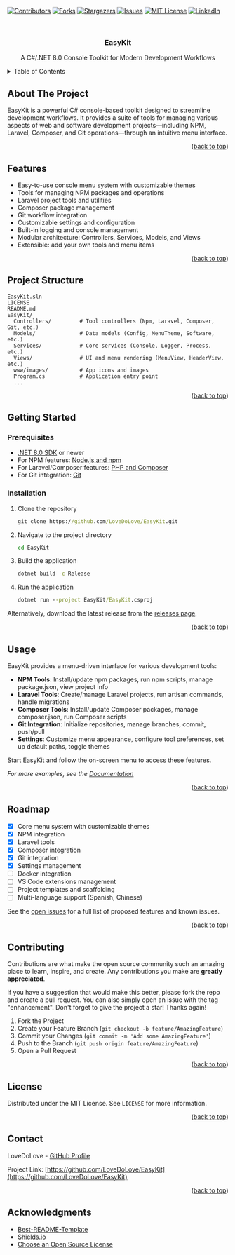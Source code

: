 <!-- Improved compatibility of back to top link: See: https://github.com/othneildrew/Best-README-Template/pull/73 -->
<a id="readme-top"></a>

<!-- PROJECT SHIELDS -->
[![Contributors](https://img.shields.io/github/contributors/LoveDoLove/EasyKit.svg?style=for-the-badge)](https://github.com/LoveDoLove/EasyKit/graphs/contributors)
[![Forks](https://img.shields.io/github/forks/LoveDoLove/EasyKit.svg?style=for-the-badge)](https://github.com/LoveDoLove/EasyKit/network/members)
[![Stargazers](https://img.shields.io/github/stars/LoveDoLove/EasyKit.svg?style=for-the-badge)](https://github.com/LoveDoLove/EasyKit/stargazers)
[![Issues](https://img.shields.io/github/issues/LoveDoLove/EasyKit.svg?style=for-the-badge)](https://github.com/LoveDoLove/EasyKit/issues)
[![MIT License](https://img.shields.io/github/license/LoveDoLove/EasyKit.svg?style=for-the-badge)](LICENSE)
[![LinkedIn](https://img.shields.io/badge/LinkedIn-Profile-blue?style=for-the-badge&logo=linkedin)](https://www.linkedin.com/in/lovedolove)

<!-- PROJECT LOGO -->
<br />
<div align="center">
  <h3 align="center">EasyKit</h3>
  <p align="center">A C#/.NET 8.0 Console Toolkit for Modern Development Workflows</p>
</div>

<!-- TABLE OF CONTENTS -->
<details>
  <summary>Table of Contents</summary>
  <ol>
    <li><a href="#about-the-project">About The Project</a></li>
    <li><a href="#features">Features</a></li>
    <li><a href="#project-structure">Project Structure</a></li>
    <li><a href="#getting-started">Getting Started</a></li>
    <li><a href="#usage">Usage</a></li>
    <li><a href="#roadmap">Roadmap</a></li>
    <li><a href="#contributing">Contributing</a></li>
    <li><a href="#license">License</a></li>
    <li><a href="#contact">Contact</a></li>
    <li><a href="#acknowledgments">Acknowledgments</a></li>
  </ol>
</details>

<!-- ABOUT THE PROJECT -->
## About The Project

EasyKit is a powerful C# console-based toolkit designed to streamline development workflows. It provides a suite of tools for managing various aspects of web and software development projects—including NPM, Laravel, Composer, and Git operations—through an intuitive menu interface.

<p align="right">(<a href="#readme-top">back to top</a>)</p>

## Features

- Easy-to-use console menu system with customizable themes
- Tools for managing NPM packages and operations
- Laravel project tools and utilities
- Composer package management
- Git workflow integration
- Customizable settings and configuration
- Built-in logging and console management
- Modular architecture: Controllers, Services, Models, and Views
- Extensible: add your own tools and menu items

<p align="right">(<a href="#readme-top">back to top</a>)</p>

## Project Structure

```
EasyKit.sln
LICENSE
README.md
EasyKit/
  Controllers/         # Tool controllers (Npm, Laravel, Composer, Git, etc.)
  Models/              # Data models (Config, MenuTheme, Software, etc.)
  Services/            # Core services (Console, Logger, Process, etc.)
  Views/               # UI and menu rendering (MenuView, HeaderView, etc.)
  www/images/          # App icons and images
  Program.cs           # Application entry point
  ...
```

<p align="right">(<a href="#readme-top">back to top</a>)</p>

## Getting Started

### Prerequisites

- [.NET 8.0 SDK](https://dotnet.microsoft.com/download/dotnet/8.0) or newer
- For NPM features: [Node.js and npm](https://nodejs.org/)
- For Laravel/Composer features: [PHP and Composer](https://getcomposer.org/)
- For Git integration: [Git](https://git-scm.com/)

### Installation

1. Clone the repository
   ```cmd
   git clone https://github.com/LoveDoLove/EasyKit.git
   ```
2. Navigate to the project directory
   ```cmd
   cd EasyKit
   ```
3. Build the application
   ```cmd
   dotnet build -c Release
   ```
4. Run the application
   ```cmd
   dotnet run --project EasyKit/EasyKit.csproj
   ```

Alternatively, download the latest release from the [releases page](https://github.com/LoveDoLove/EasyKit/releases).

<p align="right">(<a href="#readme-top">back to top</a>)</p>

## Usage

EasyKit provides a menu-driven interface for various development tools:

- **NPM Tools**: Install/update npm packages, run npm scripts, manage package.json, view project info
- **Laravel Tools**: Create/manage Laravel projects, run artisan commands, handle migrations
- **Composer Tools**: Install/update Composer packages, manage composer.json, run Composer scripts
- **Git Integration**: Initialize repositories, manage branches, commit, push/pull
- **Settings**: Customize menu appearance, configure tool preferences, set up default paths, toggle themes

Start EasyKit and follow the on-screen menu to access these features.

_For more examples, see the [Documentation](https://github.com/LoveDoLove/EasyKit/wiki)_

<p align="right">(<a href="#readme-top">back to top</a>)</p>

## Roadmap

- [x] Core menu system with customizable themes
- [x] NPM integration
- [x] Laravel tools
- [x] Composer integration
- [x] Git integration
- [x] Settings management
- [ ] Docker integration
- [ ] VS Code extensions management
- [ ] Project templates and scaffolding
- [ ] Multi-language support (Spanish, Chinese)

See the [open issues](https://github.com/LoveDoLove/EasyKit/issues) for a full list of proposed features and known issues.

<p align="right">(<a href="#readme-top">back to top</a>)</p>

## Contributing

Contributions are what make the open source community such an amazing place to learn, inspire, and create. Any contributions you make are **greatly appreciated**.

If you have a suggestion that would make this better, please fork the repo and create a pull request. You can also simply open an issue with the tag "enhancement".
Don't forget to give the project a star! Thanks again!

1. Fork the Project
2. Create your Feature Branch (`git checkout -b feature/AmazingFeature`)
3. Commit your Changes (`git commit -m 'Add some AmazingFeature'`)
4. Push to the Branch (`git push origin feature/AmazingFeature`)
5. Open a Pull Request

<p align="right">(<a href="#readme-top">back to top</a>)</p>

## License

Distributed under the MIT License. See `LICENSE` for more information.

<p align="right">(<a href="#readme-top">back to top</a>)</p>

## Contact

LoveDoLove - [GitHub Profile](https://github.com/LoveDoLove)

Project Link: [https://github.com/LoveDoLove/EasyKit](https://github.com/LoveDoLove/EasyKit)

<p align="right">(<a href="#readme-top">back to top</a>)</p>

## Acknowledgments

- [Best-README-Template](https://github.com/othneildrew/Best-README-Template)
- [Shields.io](https://shields.io)
- [Choose an Open Source License](https://choosealicense.com)
